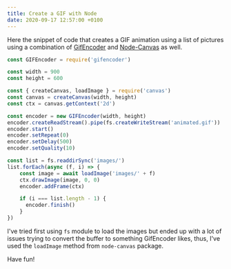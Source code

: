 ```yaml
---
title: Create a GIF with Node
date: 2020-09-17 12:57:00 +0100
---
```




Here the snippet of code that creates a GIF animation using a list of pictures using a combination of [GifEncoder](https://github.com/eugeneware/gifencoder) and [Node-Canvas](https://github.com/Automattic/node-canvas) as well.

```js
const GIFEncoder = require('gifencoder')

const width = 900
const height = 600

const { createCanvas, loadImage } = require('canvas')
const canvas = createCanvas(width, height)
const ctx = canvas.getContext('2d')

const encoder = new GIFEncoder(width, height)
encoder.createReadStream().pipe(fs.createWriteStream('animated.gif'))
encoder.start()
encoder.setRepeat(0)
encoder.setDelay(500)
encoder.setQuality(10)

const list = fs.readdirSync('images/')
list.forEach(async (f, i) => {
    const image = await loadImage('images/' + f)
    ctx.drawImage(image, 0, 0)
    encoder.addFrame(ctx)

    if (i === list.length - 1) {
      encoder.finish()
    }
})

```

I've tried first using `fs` module to load the images but ended up with a lot of issues trying to convert the buffer to something GifEncoder likes, thus, I've used the `loadImage` method from `node-canvas` package.

Have fun!
